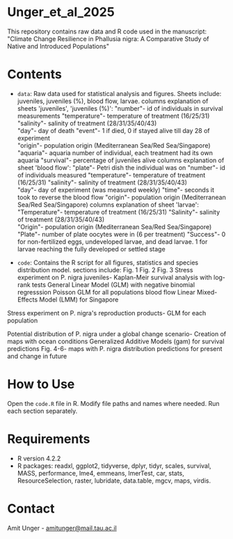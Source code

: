 # Unger_et_al_2025
This repository contains raw data and R code used in the manuscript:  
"Climate Change Resilience in Phallusia nigra: A Comparative Study of Native and Introduced Populations"

# Contents
- `data`: Raw data used for statistical analysis and figures. 
   Sheets include: juveniles, juveniles (%), blood flow, larvae.
	columns explanation of sheets 'juveniles', 'juveniles (%)':
		"number"- id of individuals in survival measurements 
		"temperature"- temperature of treatment (16/25/31)
		"salinity"- salinity of treatment (28/31/35/40/43)			
		"day"- day of death
		"event"- 1 if died, 0 if stayed alive till day 28 of experiment 		
		"origin"- population origin (Mediterranean Sea/Red Sea/Singapore)
		"aquaria"- aquaria number of individual, each treatment had its own aquaria
		"survival"- percentage of juveniles alive 
	columns explanation of sheet 'blood flow':
		"plate"- Petri dish the individual was on
		"number"- id of individuals measured
		"temperature"- temperature of treatment (16/25/31)
		"salinity"- salinity of treatment (28/31/35/40/43)			
		"day"- day of experiment (was measured weekly)
		"time"- seconds it took to reverse the blood flow
		"origin"- population origin (Mediterranean Sea/Red Sea/Singapore)
	columns explanation of sheet 'larvae':
		"Temperature"- temperature of treatment (16/25/31)
		"Salinity"- salinity of treatment (28/31/35/40/43)			
		"Origin"- population origin (Mediterranean Sea/Red Sea/Singapore)
		"Plate"- number of plate oocytes were in (6 per treatment) 
		"Success"- 0 for non-fertilized eggs, undeveloped larvae, and dead larvae. 1 for larvae reaching the fully developed or settled stage 


- `code`: Contains the R script for all figures, statistics and species distribution model. 
   sections include:
	Fig. 1
	Fig. 2
	Fig. 3
Stress experiment on P. nigra juveniles- 
	Kaplan-Meir survival analysis with log-rank tests
	General Linear Model (GLM) with negative binomial regresssion
	Poisson GLM for all populations blood flow 
	Linear Mixed-Effects Model (LMM) for Singapore 

Stress experiment on P. nigra's reproduction products-
	GLM for each population

Potential distribution of P. nigra under a global change scenario-
	Creation of maps with ocean conditions 
	Generalized Additive Models (gam) for survival predictions
	Fig. 4-6- maps with P. nigra distribution predictions for present and change in future

# How to Use
Open the `code.R` file in R. 
Modify file paths and names where needed. 
Run each section separately.

# Requirements
- R version 4.2.2
- R packages: readxl, ggplot2, tidyverse, dplyr, tidyr, scales, survival, MASS, performance, lme4, emmeans, lmerTest, car, stats, ResourceSelection, raster, lubridate, data.table, mgcv, maps, virdis. 

# Contact
Amit Unger - amitunger@mail.tau.ac.il
